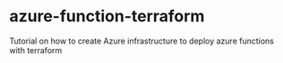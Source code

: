 # azure-function-terraform
Tutorial on how to create Azure infrastructure to deploy azure functions with terraform
